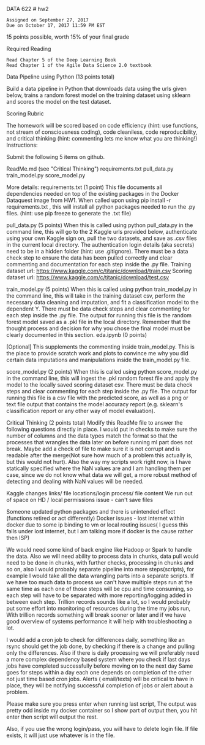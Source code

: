 DATA 622 # hw2

	Assigned on September 27, 2017
	Due on October 17, 2017 11:59 PM EST
15 points possible, worth 15% of your final grade

Required Reading

	Read Chapter 5 of the Deep Learning Book
	Read Chapter 1 of the Agile Data Science 2.0 textbook

Data Pipeline using Python (13 points total)

Build a data pipeline in Python that downloads data using the urls given below, trains a random forest model on the training dataset using sklearn and scores the model on the test dataset.

Scoring Rubric

The homework will be scored based on code efficiency (hint: use functions, not stream of consciousness coding), code cleaniless, code reproducibility, and critical thinking (hint: commenting lets me know what you are thinking!)
Instructions:

Submit the following 5 items on github.

ReadMe.md (see "Critical Thinking")
requirements.txt
pull_data.py
train_model.py
score_model.py

More details:
requirements.txt (1 point)
This file documents all dependencies needed on top of the existing packages in the Docker Dataquest image from HW1. When called upon using pip install -r requirements.txt , this will install all python packages needed to run the .py files. (hint: use pip freeze to generate the .txt file)

pull_data.py (5 points)
When this is called using python pull_data.py in the command line, this will go to the 2 Kaggle urls provided below, authenticate using your own Kaggle sign on, pull the two datasets, and save as .csv files in the current local directory. The authentication login details (aka secrets) need to be in a hidden folder (hint: use .gitignore). There must be a data check step to ensure the data has been pulled correctly and clear commenting and documentation for each step inside the .py file.
Training dataset url: https://www.kaggle.com/c/titanic/download/train.csv
Scoring dataset url: https://www.kaggle.com/c/titanic/download/test.csv

train_model.py (5 points)
When this is called using python train_model.py in the command line, this will take in the training dataset csv, perform the necessary data cleaning and imputation, and fit a classification model to the dependent Y. There must be data check steps and clear commenting for each step inside the .py file. The output for running this file is the random forest model saved as a .pkl file in the local directory. Remember that the thought process and decision for why you chose the final model must be clearly documented in this section.
eda.ipynb (0 points)

[Optional] This supplements the commenting inside train_model.py. This is the place to provide scratch work and plots to convince me why you did certain data imputations and manipulations inside the train_model.py file.

score_model.py (2 points)
When this is called using python score_model.py in the command line, this will ingest the .pkl random forest file and apply the model to the locally saved scoring dataset csv. There must be data check steps and clear commenting for each step inside the .py file. The output for running this file is a csv file with the predicted score, as well as a png or text file output that contains the model accuracy report (e.g. sklearn's classification report or any other way of model evaluation).

Critical Thinking (2 points total)
Modify this ReadMe file to answer the following questions directly in place.
I would put in checks to make sure the number of columns and the data types match the format so that the processes that wrangles the data later on before running ml part does not break. Maybe add a check of file to make sure it is not corrupt and is readable after the merge(Not sure how much of a problem this actually is, but this would not hurt). Also the way my scripts work right now, is I have statically specified where the NaN values are and I am handling them per case, since we do not know what data we will get, a more robust method of detecting and dealing with NaN values will be needed.

Kaggle changes links/ file locations/login process/ file content
We run out of space on HD / local permissions issue - can't save files

Someone updated python packages and there is unintended effect (functions retired or act differently)
Docker issues - lost internet within docker due to some ip binding to vm or local routing issues( I guess this falls under lost internet, but I am talking more if docker is the cause rather then ISP)

We would need some kind of back engine like Hadoop or Spark to handle the data. Also we will need ability to process data in chunks, data pull would need to be done in chunks, with further checks, processing in chunks and so on, also I would probably separate pipeline into more steps(scripts), for example I would take all the data wrangling parts into a separate scripts. If we have too much data to process we can't have multiple steps run at the same time as each one of those steps will be cpu and time consuming, so each step will have to be separated with more reporting/logging added in between each step. Trillion records sounds like a lot, so I would probably put some effort into monitoring of resources during the time my jobs run, With trillion records something will break sooner or later and if we have good overview of systems performance it will help with troubleshooting a lot.

I would add a cron job to check for differences daily, something like an rsync should get the job done, by checking if there is a change and pulling only the differences. Also if there is daily processing we will preferably need a more complex dependency based system where you check if last days jobs have completed successfully before moving on to the next day Same goes for steps within a day each one depends on completion of the other not just time based cron jobs. Alerts ( email/texts) will be critical to have in place, they will be notifying successful completion of jobs or alert about a problem.

Please make sure you press enter when running last script, The output was pretty odd inside my docker container so I show part of output then, you hit enter then script will output the rest.

Also, if you use the wrong login/pass, you will have to delete login file. If file exists, it will just use whatever is in the file.
